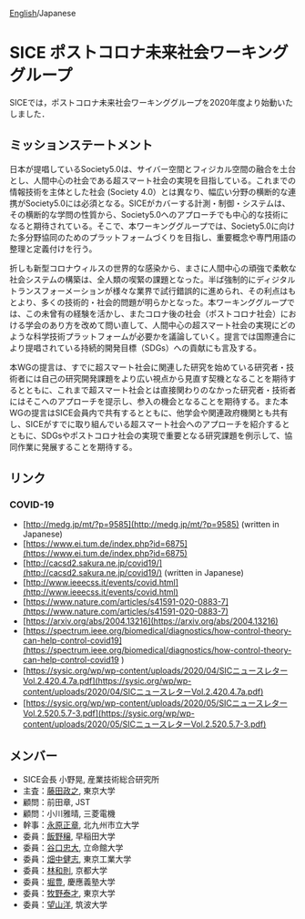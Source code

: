 [English](index.md)/Japanese

# SICE ポストコロナ未来社会ワーキンググループ
SICEでは，ポストコロナ未来社会ワーキンググループを2020年度より始動いたしました．

## ミッションステートメント
日本が提唱しているSociety5.0は、サイバー空間とフィジカル空間の融合を土台とし、人間中心の社会である超スマート社会の実現を目指している。これまでの情報技術を主体とした社会 (Society 4.0）とは異なり、幅広い分野の横断的な連携がSociety5.0には必須となる。SICEがカバーする計測・制御・システムは、その横断的な学問の性質から、Society5.0へのアプローチでも中心的な技術になると期待されている。そこで、本ワーキンググループでは、Society5.0に向けた多分野協同のためのプラットフォームづくりを目指し、重要概念や専門用語の整理と定義付けを行う。

折しも新型コロナウィルスの世界的な感染から、まさに人間中心の頑強で柔軟な社会システムの構築は、全人類の喫緊の課題となった。半ば強制的にディジタルトランスフォーメーションが様々な業界で試行錯誤的に進められ、その利点はもとより、多くの技術的・社会的問題が明らかとなった。本ワーキンググループでは、この未曾有の経験を活かし、またコロナ後の社会（ポストコロナ社会）における学会のあり方を改めて問い直して、人間中心の超スマート社会の実現にどのような科学技術プラットフォームが必要かを議論していく。提言では国際連合により提唱されている持続的開発目標（SDGs）への貢献にも言及する。

本WGの提言は、すでに超スマート社会に関連した研究を始めている研究者・技術者には自己の研究開発課題をより広い視点から見直す契機となることを期待するとともに、これまで超スマート社会とは直接関わりのなかった研究者・技術者にはそこへのアプローチを提示し、参入の機会となることを期待する。また本WGの提言はSICE会員内で共有するとともに、他学会や関連政府機関とも共有し、SICEがすでに取り組んでいる超スマート社会へのアプローチを紹介するとともに、SDGsやポストコロナ社会の実現で重要となる研究課題を例示して、協同作業に発展することを期待する。

## リンク
### COVID-19
- [http://medg.jp/mt/?p=9585](http://medg.jp/mt/?p=9585) (written in Japanese)
- [https://www.ei.tum.de/index.php?id=6875](https://www.ei.tum.de/index.php?id=6875)
- [http://cacsd2.sakura.ne.jp/covid19/](http://cacsd2.sakura.ne.jp/covid19/) (written in Japanese)
- [http://www.ieeecss.it/events/covid.html](http://www.ieeecss.it/events/covid.html)
- [https://www.nature.com/articles/s41591-020-0883-7](https://www.nature.com/articles/s41591-020-0883-7)
- [https://arxiv.org/abs/2004.13216](https://arxiv.org/abs/2004.13216)
- [https://spectrum.ieee.org/biomedical/diagnostics/how-control-theory-can-help-control-covid19](https://spectrum.ieee.org/biomedical/diagnostics/how-control-theory-can-help-control-covid19
)
- [https://sysic.org/wp/wp-content/uploads/2020/04/SICニュースレターVol.2.420.4.7a.pdf](https://sysic.org/wp/wp-content/uploads/2020/04/SICニュースレターVol.2.420.4.7a.pdf)
- [https://sysic.org/wp/wp-content/uploads/2020/05/SICニュースレターVol.2.520.5.7-3.pdf](https://sysic.org/wp/wp-content/uploads/2020/05/SICニュースレターVol.2.520.5.7-3.pdf)


## メンバー
- SICE会長 小野晃, 産業技術総合研究所
- 主査：[藤田政之](http://www.fl.ctrl.titech.ac.jp/member2/fujita/fujitae.html), 東京大学
- 顧問：前田章, JST
- 顧問：小川雅晴, 三菱電機
- 幹事：[永原正章](https://nagahara-masaaki.github.io), 北九州市立大学
- 委員：[飯野穣](https://researchmap.jp/yutakaiino?lang=en), 早稲田大学
- 委員：[谷口忠大](http://www.tanichu.com/), 立命館大学
- 委員：[畑中健志](http://is.eei.eng.osaka-u.ac.jp/hatanaka/index.php), 東京工業大学
- 委員：[林和則](https://kazunorihayashi.github.io/index_e.html), 京都大学
- 委員：[堀豊](https://hori.appi.keio.ac.jp/en), 慶應義塾大学
- 委員：[牧野泰才](https://www.k.u-tokyo.ac.jp/pros-e/person/yasutoshi_makino/yasutoshi_makino.htm), 東京大学
- 委員：[望山洋](http://www.frlab.iit.tsukuba.ac.jp/member/motiyama.html), 筑波大学

